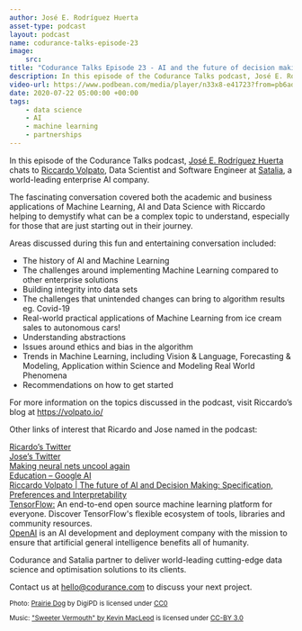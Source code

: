 ```yaml
---
author: José E. Rodríguez Huerta
asset-type: podcast
layout: podcast
name: codurance-talks-episode-23
image:
    src:
title: "Codurance Talks Episode 23 - AI and the future of decision making"
description: In this episode of the Codurance Talks podcast, José E. Rodríguez Huerta  chats to Riccardo Volpato, Data Scientist and Software Engineer at Satalia, a world-leading enterprise AI company. 
video-url: https://www.podbean.com/media/player/n33x8-e41723?from=pb6admin&amp;download=1&amp;version=1&amp;vjs=1&amp;auto=0&amp;share=1&amp;download=1&amp;rtl=0&amp;fonts=Helvetica&amp;skin=1&amp;pfauth=
date: 2020-07-22 05:00:00 +00:00
tags:
    - data science
    - AI
    - machine learning 
    - partnerships
---
```


In this episode of the Codurance Talks podcast, <a href="https://codurance.com/publications/author/jos%C3%A9-e.-rodr%C3%ADguez-huerta/" target="_blank">José E. Rodríguez Huerta</a> chats to <a href="https://volpato.io/" target="_blank">Riccardo Volpato</a>, Data Scientist and Software Engineer at <a href="https://www.satalia.com/" target="_blank">Satalia</a>, a world-leading enterprise AI company. 

The fascinating conversation covered both the academic and business applications of Machine Learning, AI and Data Science with Riccardo helping to demystify what can be a complex topic to understand, especially for those that are just starting out in their journey.

Areas discussed during this fun and entertaining conversation included:

* The history of AI and Machine Learning
* The challenges around implementing Machine Learning compared to other enterprise solutions
* Building integrity into data sets
* The challenges that unintended changes can bring to algorithm results eg. Covid-19
* Real-world practical applications of Machine Learning from ice cream sales to autonomous cars!
* Understanding abstractions
* Issues around ethics and bias in the algorithm 
* Trends in Machine Learning, including Vision & Language, Forecasting & Modeling, Application within Science and Modeling Real World Phenomena
* Recommendations on how to get started

For more information on the topics discussed in the podcast, visit Riccardo’s blog at <a href="https://volpato.io/" target="_blank">https://volpato.io/</a>

Other links of interest that Ricardo and Jose named in the podcast:

<a href="https://twitter.com/ricvolpe" target="_blank">Ricardo’s Twitter</a> 
<br><a href="https://twitter.com/jrhuerta" target="_blank">Jose’s Twitter</a> 
<br><a href="https://www.fast.ai/" target="_blank">Making neural nets uncool again</a> 
<br><a href="https://ai.google/education/" target="_blank">Education – Google AI</a> 
<br><a href="https://volpato.io/blog/2019/future-of-ai-and-decision-making/" target="_blank">Riccardo Volpato | The future of AI and Decision Making: Specification, Preferences and Interpretability</a> 
<br><a href="https://www.tensorflow.org/" target="_blank">TensorFlow:</a>  An end-to-end open source machine learning platform for everyone. Discover TensorFlow's flexible ecosystem of tools, libraries and community resources.
<br><a href="https://openai.com/" target="_blank">OpenAI</a>  is an AI development and deployment company with the mission to ensure that artificial general intelligence benefits all of humanity.
 


Codurance and Satalia partner to deliver world-leading cutting-edge data science and optimisation solutions to its clients.  

Contact us at <a href="mailto:hello@codurance.com" target="_blank">hello@codurance.com</a> to discuss your next project.

<sub>
Photo: <a href="https://pixabay.com/en/prairie-dog-singing-musical-rodent-1470659/" target="_blank">Prairie Dog</a> by DigiPD is licensed under <a href="https://creativecommons.org/publicdomain/zero/1.0/deed.en" target="_blank">CC0</a>


Music: <a href="https://incompetech.com/music/royalty-free/music.html" target="_blank">"Sweeter Vermouth" by Kevin MacLeod</a> is licensed under <a href="http://creativecommons.org/licenses/by/3.0/" target="_blank">CC-BY 3.0</a>
</sub>